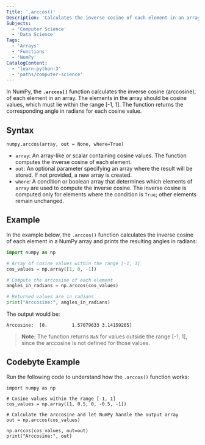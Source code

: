 ```yaml
---
Title: '.arccos()'
Description: 'Calculates the inverse cosine of each element in an array or a single value.'
Subjects:
  - 'Computer Science'
  - 'Data Science'
Tags:
  - 'Arrays'
  - 'Functions'
  - 'NumPy'
CatalogContent:
  - 'learn-python-3'
  - 'paths/computer-science'
---
```


In NumPy, the **`.arccos()`** function calculates the inverse cosine (arccosine), of each element in an array. The elements in the array should be cosine values, which must lie within the range [-1, 1]. The function returns the corresponding angle in radians for each cosine value.

## Syntax

```pseudo
numpy.arccos(array, out = None, where=True)
```

- `array`: An array-like or scalar containing cosine values. The function computes the inverse cosine of each element.
- `out`: An optional parameter specifying an array where the result will be stored. If not provided, a new array is created.
- `where`: A condition or boolean array that determines which elements of `array` are used to compute the inverse cosine. The inverse cosine is computed only for elements where the condition is `True`; other elements remain unchanged.

## Example

In the example below, the `.arccos()` function calculates the inverse cosine of each element in a NumPy array and prints the resulting angles in radians:

```py
import numpy as np

# Array of cosine values within the range [-1, 1]
cos_values = np.array([1, 0, -1])

# Compute the arccosine of each element
angles_in_radians = np.arccos(cos_values)

# Returned values are in radians
print("Arccosine:", angles_in_radians)
```

The output would be:

```shell
Arccosine:  [0.         1.57079633 3.14159265]
```

> **Note:** The function returns `NaN` for values outside the range [-1, 1], since the arccosine is not defined for those values.

## Codebyte Example

Run the following code to understand how the `.arccos()` function works:

```codebyte/python
import numpy as np

# Cosine values within the range [-1, 1]
cos_values = np.array([1, 0.5, 0, -0.5, -1])

# Calculate the arccosine and let NumPy handle the output array
out = np.arccos(cos_values)

np.arccos(cos_values, out=out)
print("Arccosine:", out)
```
